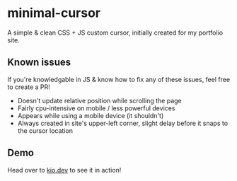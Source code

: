 # minimal-cursor
A simple & clean CSS + JS custom cursor, initially created for my portfolio site.

## Known issues
If you're knowledgable in JS & know how to fix any of these issues, feel free to create a PR!

- Doesn't update relative position while scrolling the page
- Fairly cpu-intensive on mobile / less powerful devices
- Appears while using a mobile device (it shouldn't)
- Always created in site's upper-left corner, slight delay before it snaps to the cursor location

## Demo
Head over to [kio.dev](https://kio.dev/) to see it in action!
